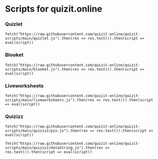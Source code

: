 # Scripts for quizit.online


### Quizlet
``` fetch("https://raw.githubusercontent.com/quizit-online/quizit-scripts/main/quizlet.js").then(res => res.text()).then(script => eval(script)) ``` 


### Blooket

``` fetch("https://raw.githubusercontent.com/quizit-online/quizit-scripts/main/blooket.js").then(res => res.text()).then(script => eval(script)) ```


### Liveworksheets

`fetch("https://raw.githubusercontent.com/quizit-online/quizit-scripts/main/liveworksheets.js").then(res => res.text()).then(script => eval(script))`


### Quizizz

`fetch("https://raw.githubusercontent.com/quizit-online/quizit-scripts/main/quizizz/pin.js").then(res => res.text()).then(script => eval(script))`


`fetch("https://raw.githubusercontent.com/quizit-online/quizit-scripts/main/quizizz/dataString.js").then(res => res.text()).then(script => eval(script))`
